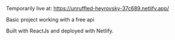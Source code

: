 Temporarily live at: https://unruffled-heyrovsky-37c689.netlify.app/

Basic project working with a free api

Built with ReactJs and deployed with Netlify.

